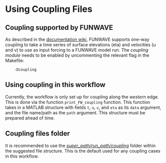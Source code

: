 # Using Coupling Files

## Coupling supported by FUNWAVE
As described in the [documentation wiki](https://fengyanshi.github.io/build/html/coupling.html), 
FUNWAVE supports one-way coupling to take a time series of surface elevations (eta) and velocities
(u and v) to use as input forcing to a FUNWAVE model run. The *coupling module*  needs to be enabled
by uncommenting the relevant flag in the Makefile:

```
	-Dcoupling
```

## Using coupling in this workflow
Currently, the workflow is only set up for coupling along the *western* edge. This is done
via the function `print_FW_coupling` function. This function takes in a MATLAB structure with
fields `t`, `u`, `v`, and `eta` as its `data` argument, and the file name/path as the `path` 
argument. This structure must be prepared ahead of time.

## Coupling files folder
It is recommended to use the <ins>*super_path/run_path/coupling*</ins> folder within the 
suggested file structure. This is the default used for any coupling cases in this workflow.